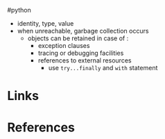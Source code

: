 #python 

- identity, type, value
- when unreachable, garbage collection occurs
	- objects can be retained in case of :
		- exception clauses
		- tracing or debugging facilities
		- references to external resources
			- use `try...finally` and `with` statement

# Links

# References